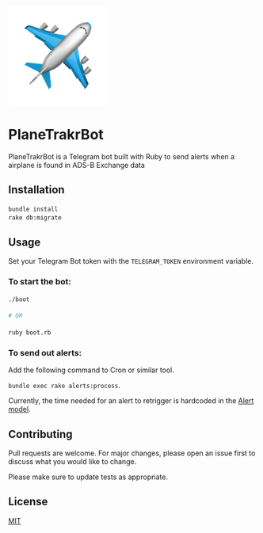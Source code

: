 ![Logo](logo.png?raw=true "PlaneTrakrBot")

# PlaneTrakrBot

PlaneTrakrBot is a Telegram bot built with Ruby to send alerts when a airplane is found in ADS-B Exchange data

## Installation

```bash
bundle install
rake db:migrate
```

## Usage

Set your Telegram Bot token with the `TELEGRAM_TOKEN` environment variable.

### To start the bot:

```bash
./boot

# OR

ruby boot.rb
```

### To send out alerts:

Add the following command to Cron or similar tool.

`bundle exec rake alerts:process`.

Currently, the time needed for an alert to retrigger is hardcoded in the [Alert model](https://github.com/andrepcg/plane_trakr_bot/blob/3d8b81cf91d3f997d5b3ca941088bba55c629701/app/models/alert.rb#L4).

## Contributing
Pull requests are welcome. For major changes, please open an issue first to discuss what you would like to change.

Please make sure to update tests as appropriate.

## License
[MIT](https://choosealicense.com/licenses/mit/)
